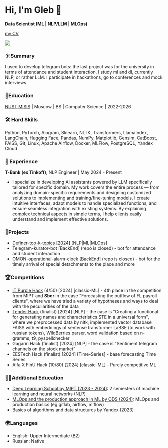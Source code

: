 # Hi, I'm Gleb 👋
**Data Scientist (ML | NLP/LLM | MLOps)** 

[my CV](https://drive.google.com/file/d/1d91EgwlIJ7g_VmnftFfreDcxaLhIW8W6/view?usp=sharing)

<p align='left'>
   </a>
   <a href="https://t.me/aegon7n">
       <img src="https://img.shields.io/badge/Telegram-2CA5E0?style=for-the-badge&logo=telegram&logoColor=white"/>
   </a>

### ☀️Summary 
I used to develop telegram bots: the last project was for the university in terms of attendance and student interaction. I study ml and dl, currently NLP, or rather LLM. I participate in hackathons, go to conferences and mock interviews.

### 🐘Education
[NUST MISIS](https://misis.ru/) | Moscow | BS | Computer Science | 2022-2026

### 🛠 Hard Skills
Python, PyTorch, Aiogram, Sklearn, NLTK, Transformers, LlamaIndex, LangChain, Hugging Face, Pandas, NumPy, Matplotlib, Gensim, CatBoost, FAISS, Git, Linux, Apache Airflow, Docker, MLFlow, PostgreSQL, Yandex Cloud

### 💼 Experience
**T-Bank (ex Tinkoff)**, NLP Engineer | May 2024 - Present
* I specialize in developing AI assistants powered by LLM specifically tailored for specific domain. My work covers the entire process — from analyzing domain-specific requirements and designing customized solutions to implementing and training/fine-tuning models. I create intuitive interfaces, adapt models to handle specialized functions, and ensure seamless integration with existing systems. By explaining complex technical aspects in simple terms, I help clients easily understand and implement effective solutions.

### 👞Projects
*  [Definer-top-k-topics](https://github.com/aegon-7n/definer-top-k-topics) [2024] [NLP|ML|MLOps]
*  Telegram-kurator-bot [BackEnd] (repo is closed) - bot for attendance and student interaction
*  OMON-operational-alarm-clock [BackEnd] (repo is closed) - bot for the timely arrival of special detachments to the place and more

### 🏆Competitions
*   [IT Purple Hack](https://github.com/gruzdev-as/IT-Purple-Hack) (4/50) [2024] [classic-ML] - 4th place in the competition from MIPT and **Sber** in the case "Forecasting the outflow of FL payroll clients", where we have tried a variety of hypotheses and ways to deal with the peculiarities of the data
*   [Tender Hack](https://github.com/epivoca/tender-hack) (finalist) [2024] [NLP] - the case is "Creating a functional for generating names and characteristics STE in a universal form", where we preprocessed data by nltk, implemented vector database FAISS with embeddings of sentense transformer LaBSE (to work with russian tokens), WildBerries parser, word validation based on n-gramms, t9, pyspellchecker
*  Gagarin Hack (finalist) [2024] [NLP] - the case is "Sentiment telegram channels on the stock market"
*  EESTech Hack (finalist) [2024] [Time-Series] - base forecasting Time Series
*  Alfa X FinU Hack (10/80) [2024] [classic-ML] - Purely competitive ML

### 👨‍🎓Additional Education
- [Deep Learning School by MIPT (2023 - 2024)](https://dls.samcs.ru/): 2 semesters of machine learning and neural networks (NLP)
- [MLOps and the production approach in ML by ODS (2024)](https://ods.ai/tracks/ml-in-production-spring-23): MLOps and production basics (eg gitlab, airflow, mlflow)
- Basics of algorithms and data structures by Yandex (2023)

### 🌍Languages
*   English: Upper Intermediate (B2)
*   Russian: Native    
